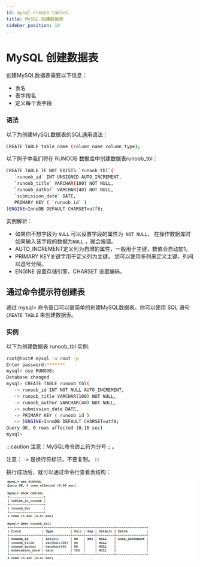 ```yaml
---
id: mysql-create-tables
title: MySQL 创建数据表
sidebar_position: 10
---
```


# MySQL 创建数据表

创建MySQL数据表需要以下信息：

- 表名
- 表字段名
- 定义每个表字段
### 语法
以下为创建MySQL数据表的SQL通用语法：
```bash
CREATE TABLE table_name (column_name column_type);
```
以下例子中我们将在 RUNOOB 数据库中创建数据表runoob_tbl：
```bash
CREATE TABLE IF NOT EXISTS `runoob_tbl`(
   `runoob_id` INT UNSIGNED AUTO_INCREMENT,
   `runoob_title` VARCHAR(100) NOT NULL,
   `runoob_author` VARCHAR(40) NOT NULL,
   `submission_date` DATE,
   PRIMARY KEY ( `runoob_id` )
)ENGINE=InnoDB DEFAULT CHARSET=utf8;
```
实例解析：

- 如果你不想字段为 `NULL` 可以设置字段的属性为` NOT NULL`， 在操作数据库时如果输入该字段的数据为`NULL` ，就会报错。
- AUTO_INCREMENT定义列为自增的属性，一般用于主键，数值会自动加1。
- PRIMARY KEY关键字用于定义列为主键。 您可以使用多列来定义主键，列间以逗号分隔。
- ENGINE 设置存储引擎，CHARSET 设置编码。
## 通过命令提示符创建表
通过 mysql> 命令窗口可以很简单的创建MySQL数据表。你可以使用 SQL 语句 `CREATE TABLE` 来创建数据表。

### 实例
以下为创建数据表 runoob_tbl 实例:
```bash
root@host# mysql -u root -p
Enter password:*******
mysql> use RUNOOB;
Database changed
mysql> CREATE TABLE runoob_tbl(
   -> runoob_id INT NOT NULL AUTO_INCREMENT,
   -> runoob_title VARCHAR(100) NOT NULL,
   -> runoob_author VARCHAR(40) NOT NULL,
   -> submission_date DATE,
   -> PRIMARY KEY ( runoob_id )
   -> )ENGINE=InnoDB DEFAULT CHARSET=utf8;
Query OK, 0 rows affected (0.16 sec)
mysql>
```
:::caution
注意：MySQL命令终止符为分号 `;` 。

注意： `->` 是换行符标识，不要复制。
:::

执行成功后，就可以通过命令行查看表结构：


![MySQL 创建数据表](/img/83B74D96-5A71-40DF-86CB-10E1A434B973.jpg)
